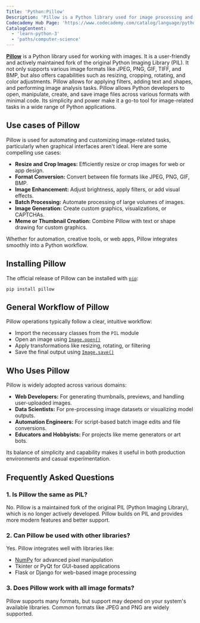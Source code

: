 ```yaml
---
Title: 'Python:Pillow'
Description: 'Pillow is a Python library used for image processing and manipulation.'
Codecademy Hub Page: 'https://www.codecademy.com/catalog/language/python'
CatalogContent:
  - 'learn-python-3'
  - 'paths/computer-science'
---
```


[**Pillow**](https://pypi.org/project/pillow/) is a Python library used for working with images. It is a user-friendly and actively maintained fork of the original Python Imaging Library (PIL). It not only supports various image formats like JPEG, PNG, GIF, TIFF, and BMP, but also offers capabilities such as resizing, cropping, rotating, and color adjustments. Pillow allows for applying filters, adding text and shapes, and performing image analysis tasks. Pillow allows Python developers to open, manipulate, create, and save image files across various formats with minimal code. Its simplicity and power make it a go-to tool for image-related tasks in a wide range of Python applications.

## Use cases of Pillow

Pillow is used for automating and customizing image-related tasks, particularly when graphical interfaces aren't ideal. Here are some compelling use cases:

- **Resize and Crop Images:** Efficiently resize or crop images for web or app design.
- **Format Conversion:** Convert between file formats like JPEG, PNG, GIF, BMP.
- **Image Enhancement:** Adjust brightness, apply filters, or add visual effects.
- **Batch Processing:** Automate processing of large volumes of images.
- **Image Generation:** Create custom graphics, visualizations, or CAPTCHAs.
- **Meme or Thumbnail Creation:** Combine Pillow with text or shape drawing for custom graphics.

Whether for automation, creative tools, or web apps, Pillow integrates smoothly into a Python workflow.

## Installing Pillow

The official release of Pillow can be installed with [`pip`](https://www.codecademy.com/resources/docs/python/pip):

```shell
pip install pillow
```

## General Workflow of Pillow

Pillow operations typically follow a clear, intuitive workflow:

- Import the necessary classes from the `PIL` module
- Open an image using [`Image.open()`](https://www.codecademy.com/resources/docs/pillow/image/open)
- Apply transformations like resizing, rotating, or filtering
- Save the final output using [`Image.save()`](https://www.codecademy.com/resources/docs/pillow/image/save)

## Who Uses Pillow

Pillow is widely adopted across various domains:

- **Web Developers:** For generating thumbnails, previews, and handling user-uploaded images.
- **Data Scientists:** For pre-processing image datasets or visualizing model outputs.
- **Automation Engineers:** For script-based batch image edits and file conversions.
- **Educators and Hobbyists:** For projects like meme generators or art bots.

Its balance of simplicity and capability makes it useful in both production environments and casual experimentation.

## Frequently Asked Questions

### 1. Is Pillow the same as PIL?

No. Pillow is a maintained fork of the original PIL (Python Imaging Library), which is no longer actively developed. Pillow builds on PIL and provides more modern features and better support.

### 2. Can Pillow be used with other libraries?

Yes. Pillow integrates well with libraries like:

- [NumPy](https://www.codecademy.com/resources/docs/numpy) for advanced pixel manipulation
- Tkinter or PyQt for GUI-based applications
- Flask or Django for web-based image processing

### 3. Does Pillow work with all image formats?

Pillow supports many formats, but support may depend on your system's available libraries. Common formats like JPEG and PNG are widely supported.
